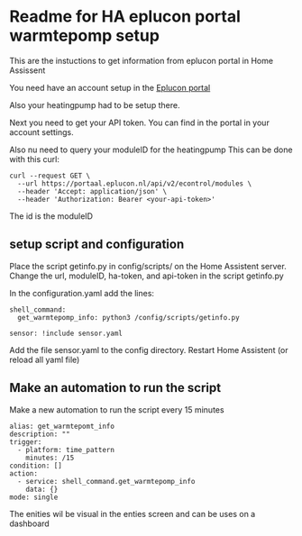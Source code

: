 # Readme for HA eplucon portal warmtepomp setup

This are the instuctions to get information from eplucon portal in Home Assissent

You need have an account setup in the [Eplucon portal](https://portaal.eplucon.nl/login?ut=user)

Also your heatingpump had to be setup there.

Next you need to get your API token.
You can find in the portal in your account settings.

Also nu need to query your moduleID for the heatingpump
This can be done with this curl:
```
curl --request GET \
  --url https://portaal.eplucon.nl/api/v2/econtrol/modules \
  --header 'Accept: application/json' \
  --header 'Authorization: Bearer <your-api-token>'
```
The id is the moduleID

## setup script and configuration

Place the script getinfo.py in config/scripts/ on the Home Assistent server.
Change the url, moduleID, ha-token, and api-token in the script getinfo.py

In the configuration.yaml add the lines:
```
shell_command:
  get_warmtepomp_info: python3 /config/scripts/getinfo.py

sensor: !include sensor.yaml
```

Add the file sensor.yaml to the config directory.
Restart Home Assistent (or reload all yaml file)

## Make an automation to run the script
Make a new automation to run the script every 15 minutes
```
alias: get_warmtepomt_info
description: ""
trigger:
  - platform: time_pattern
    minutes: /15
condition: []
action:
  - service: shell_command.get_warmtepomp_info
    data: {}
mode: single
```

The enities wil be visual in the enties screen and can be uses on a dashboard


